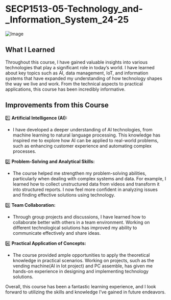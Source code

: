 # SECP1513-05-Technology_and-_Information_System_24-25

![Image](https://github.com/user-attachments/assets/9b1d1302-d005-4513-8d34-5bebf648292b)

## What I Learned
Throughout this course, I have gained valuable insights into various technologies that play a significant role in today’s world. I have learned about key topics such as AI, data management, IoT, and information systems that have expanded my understanding of how technology shapes the way we live and work. From the technical aspects to practical applications, this course has been incredibly informative.

## Improvements from this Course

1️⃣ **Artificial Intelligence (AI):** 
   - I have developed a deeper understanding of AI technologies, from machine learning to natural language processing. This knowledge has inspired me to explore how AI can be applied to real-world problems, such as enhancing customer experience and automating complex processes.

2️⃣ **Problem-Solving and Analytical Skills:**  
   - The course helped me strengthen my problem-solving abilities, particularly when dealing with complex systems and data. For example, I learned how to collect unstructured data from videos and transform it into structured reports. I now feel more confident in analyzing issues and finding effective solutions using technology.

3️⃣ **Team Collaboration:**
   - Through group projects and discussions, I have learned how to collaborate better with others in a team environment. Working on different technological solutions has improved my ability to communicate effectively and share ideas.

4️⃣ **Practical Application of Concepts:**
   - The course provided ample opportunities to apply the theoretical knowledge in practical scenarios. Working on projects, such as the vending machine(AI in Iot project) and PC assemble, has given me hands-on experience in designing and implementing technology solutions.

Overall, this course has been a fantastic learning experience, and I look forward to utilizing the skills and knowledge I’ve gained in future endeavors.
